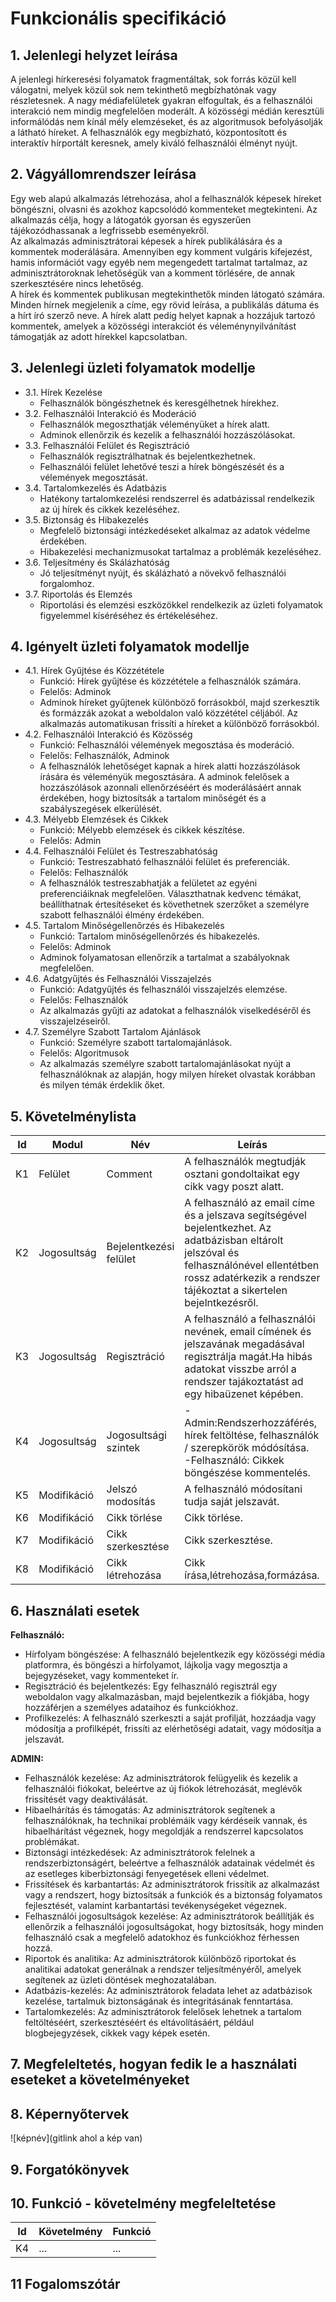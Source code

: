# Funkcionális specifikáció
## 1. Jelenlegi helyzet leírása  
A jelenlegi hírkeresési folyamatok fragmentáltak, sok forrás közül kell válogatni, melyek közül sok nem tekinthető megbízhatónak vagy részletesnek. A nagy médiafelületek gyakran elfogultak, és a felhasználói interakció nem mindig megfelelően moderált. A közösségi médián keresztüli informálódás nem kínál mély elemzéseket, és az algoritmusok befolyásolják a látható híreket. A felhasználók egy megbízható, központosított és interaktív hírportált keresnek, amely kiváló felhasználói élményt nyújt.
## 2. Vágyállomrendszer leírása
Egy web alapú alkalmazás létrehozása, ahol a felhasználók képesek híreket böngészni, olvasni és azokhoz kapcsolódó kommenteket megtekinteni. Az alkalmazás célja, hogy a látogatók gyorsan és egyszerűen tájékozódhassanak a legfrissebb eseményekről.  
Az alkalmazás adminisztrátorai képesek a hírek publikálására és a kommentek moderálására. Amennyiben egy komment vulgáris kifejezést, hamis információt vagy egyéb nem megengedett tartalmat tartalmaz, az adminisztrátoroknak lehetőségük van a komment törlésére, de annak szerkesztésére nincs lehetőség.  
A hírek és kommentek publikusan megtekinthetők minden látogató számára. Minden hírnek megjelenik a címe, egy rövid leírása, a publikálás dátuma és a hírt író szerző neve. A hírek alatt pedig helyet kapnak a hozzájuk tartozó kommentek, amelyek a közösségi interakciót és véleménynyilvánítást támogatják az adott hírekkel kapcsolatban.
## 3. Jelenlegi üzleti folyamatok modellje
 - 3.1. Hírek Kezelése
     - Felhasználók böngészhetnek és keresgélhetnek hírekhez.
 - 3.2. Felhasználói Interakció és Moderáció
     - Felhasználók megoszthatják véleményüket a hírek alatt.
     - Adminok ellenőrzik és kezelik a felhasználói hozzászólásokat.
 - 3.3. Felhasználói Felület és Regisztráció
     - Felhasználók regisztrálhatnak és bejelentkezhetnek.
     - Felhasználói felület lehetővé teszi a hírek böngészését és a vélemények megosztását.
 - 3.4. Tartalomkezelés és Adatbázis
     - Hatékony tartalomkezelési rendszerrel és adatbázissal rendelkezik az új hírek és cikkek kezeléséhez.
 - 3.5. Biztonság és Hibakezelés
     - Megfelelő biztonsági intézkedéseket alkalmaz az adatok védelme érdekében.
     - Hibakezelési mechanizmusokat tartalmaz a problémák kezeléséhez.
 - 3.6. Teljesítmény és Skálázhatóság
     - Jó teljesítményt nyújt, és skálázható a növekvő felhasználói forgalomhoz.
 - 3.7. Riportolás és Elemzés
     - Riportolási és elemzési eszközökkel rendelkezik az üzleti folyamatok figyelemmel kíséréséhez és értékeléséhez.

## 4. Igényelt üzleti folyamatok modellje
 - 4.1. Hírek Gyűjtése és Közzététele
     - Funkció: Hírek gyűjtése és közzététele a felhasználók számára.
     - Felelős: Adminok
     - Adminok híreket gyűjtenek különböző forrásokból, majd szerkesztik és formázzák azokat a weboldalon való közzététel céljából. Az alkalmazás automatikusan frissíti a híreket a különböző forrásokból.
 - 4.2. Felhasználói Interakció és Közösség
     - Funkció: Felhasználói vélemények megosztása és moderáció.
     - Felelős: Felhasználók, Adminok
     - A felhasználók lehetőséget kapnak a hírek alatti hozzászólások írására és véleményük megosztására. A adminok felelősek a hozzászólások azonnali ellenőrzéséért és moderálásáért annak érdekében, hogy biztosítsák a tartalom minőségét és a szabályszegések elkerülését.
 - 4.3. Mélyebb Elemzések és Cikkek
     - Funkció: Mélyebb elemzések és cikkek készítése.
     - Felelős: Admin     
 - 4.4. Felhasználói Felület és Testreszabhatóság
     - Funkció: Testreszabható felhasználói felület és preferenciák.
     - Felelős: Felhasználók
     - A felhasználók testreszabhatják a felületet az egyéni preferenciáiknak megfelelően. Választhatnak kedvenc témákat, beállíthatnak értesítéseket és követhetnek szerzőket a személyre szabott felhasználói élmény érdekében.
 - 4.5. Tartalom Minőségellenőrzés és Hibakezelés
     - Funkció: Tartalom minőségellenőrzés és hibakezelés.
     - Felelős: Adminok
     - Adminok folyamatosan ellenőrzik a tartalmat a szabályoknak megfelelően.
 - 4.6. Adatgyűjtés és Felhasználói Visszajelzés
     - Funkció: Adatgyűjtés és felhasználói visszajelzés elemzése.
     - Felelős: Felhasználók
     - Az alkalmazás gyűjti az adatokat a felhasználók viselkedéséről és visszajelzéseiről.
 - 4.7. Személyre Szabott Tartalom Ajánlások
     - Funkció: Személyre szabott tartalomajánlások.
     - Felelős: Algoritmusok
     - Az alkalmazás személyre szabott tartalomajánlásokat nyújt a felhasználóknak az alapján, hogy milyen híreket olvastak korábban és milyen témák érdeklik őket.

## 5. Követelménylista

| Id | Modul | Név | Leírás |
| --- | --- | --- | --- |
| K1 | Felület | Comment | A felhasználók megtudják osztani gondoltaikat egy cikk vagy poszt alatt.|
| K2 | Jogosultság| Bejelentkezési felület|A felhasználó az email címe és a jelszava segítségével bejelentkezhet. Az adatbázisban eltárolt jelszóval és felhasználónével ellentétben rossz adatérkezik a rendszer tájékoztat a sikertelen bejelntkezésről. |
| K3 | Jogosultság | Regisztráció |A felhasználó a felhasználói nevének, email címének és jelszavának megadásával regisztrálja magát.Ha hibás adatokat visszbe arról a rendszer tajákoztatást ad egy hibaüzenet képében.|
| K4 | Jogosultság| Jogosultsági szintek| -Admin:Rendszerhozzáférés, hírek feltöltése, felhasználók / szerepkörök módósítása. <br> -Felhasználó: Cikkek böngészése kommentelés.|
| K5 | Modifikáció | Jelszó modosítás | A felhasználó módosítani tudja saját jelszavát.|
| K6 | Modifikáció | Cikk törlése | Cikk törlése.|
| K7 | Modifikáció | Cikk szerkesztése | Cikk szerkesztése.|
| K8 | Modifikáció | Cikk létrehozása | Cikk írása,létrehozása,formázása.|

## 6. Használati esetek
**Felhasználó:**
- Hírfolyam böngészése: A felhasználó bejelentkezik egy közösségi média platformra, és böngészi a hírfolyamot, lájkolja vagy megosztja a bejegyzéseket, vagy kommenteket ír.
- Regisztráció és bejelentkezés: Egy felhasználó regisztrál egy weboldalon vagy alkalmazásban, majd bejelentkezik a fiókjába, hogy hozzáférjen a személyes adataihoz és funkciókhoz.
- Profilkezelés: A felhasználó szerkeszti a saját profilját, hozzáadja vagy módosítja a profilképét, frissíti az elérhetőségi adatait, vagy módosítja a jelszavát.

**ADMIN:** 
- Felhasználók kezelése: Az adminisztrátorok felügyelik és kezelik a felhasználói fiókokat, beleértve az új fiókok létrehozását, meglévők frissítését vagy deaktiválását.
- Hibaelhárítás és támogatás: Az adminisztrátorok segítenek a felhasználóknak, ha technikai problémáik vagy kérdéseik vannak, és hibaelhárítást végeznek, hogy megoldják a rendszerrel kapcsolatos problémákat.
- Biztonsági intézkedések: Az adminisztrátorok felelnek a rendszerbiztonságért, beleértve a felhasználók adatainak védelmét és az esetleges kiberbiztonsági fenyegetések elleni védelmet.
- Frissítések és karbantartás: Az adminisztrátorok frissítik az alkalmazást vagy a rendszert, hogy biztosítsák a funkciók és a biztonság folyamatos fejlesztését, valamint karbantartási tevékenységeket végeznek.
- Felhasználói jogosultságok kezelése: Az adminisztrátorok beállítják és ellenőrzik a felhasználói jogosultságokat, hogy biztosítsák, hogy minden felhasználó csak a megfelelő adatokhoz és funkciókhoz férhessen hozzá.
- Riportok és analitika: Az adminisztrátorok különböző riportokat és analitikai adatokat generálnak a rendszer teljesítményéről, amelyek segítenek az üzleti döntések meghozatalában.
- Adatbázis-kezelés: Az adminisztrátorok feladata lehet az adatbázisok kezelése, tartalmuk biztonságának és integritásának fenntartása.
- Tartalomkezelés: Az adminisztrátorok felelősek lehetnek a tartalom feltöltéséért, szerkesztéséért és eltávolításáért, például blogbejegyzések, cikkek vagy képek esetén.

## 7. Megfeleltetés, hogyan fedik le a használati eseteket a követelményeket

## 8. Képernyőtervek

![képnév](gitlink ahol a kép van)

## 9. Forgatókönyvek

## 10. Funkció - követelmény megfeleltetése

| Id | Követelmény | Funkció |
| :---: | --- | --- |
| K4 | ... | ... |

## 11 Fogalomszótár